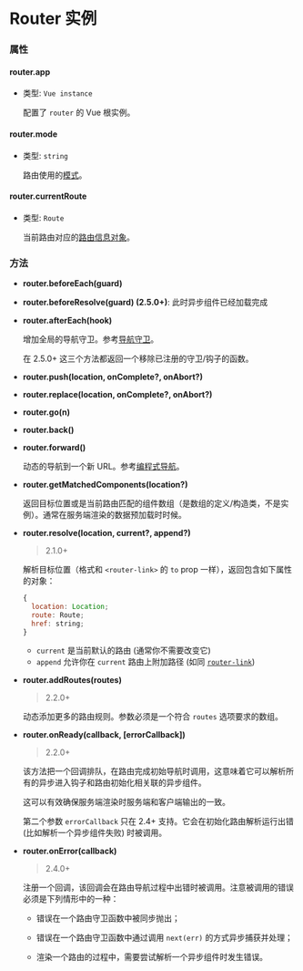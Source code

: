 # Router 实例

### 属性

#### router.app

- 类型: `Vue instance`

  配置了 `router` 的 Vue 根实例。

#### router.mode

- 类型: `string`

  路由使用的[模式](options.md#mode)。

#### router.currentRoute

- 类型: `Route`

  当前路由对应的[路由信息对象](route-object.md)。

### 方法

- **router.beforeEach(guard)**
- **router.beforeResolve(guard) (2.5.0+)**: 此时异步组件已经加载完成
- **router.afterEach(hook)**

  增加全局的导航守卫。参考[导航守卫](../advanced/navigation-guards.md)。

  在 2.5.0+ 这三个方法都返回一个移除已注册的守卫/钩子的函数。

- **router.push(location, onComplete?, onAbort?)**
- **router.replace(location, onComplete?, onAbort?)**
- **router.go(n)**
- **router.back()**
- **router.forward()**

  动态的导航到一个新 URL。参考[编程式导航](../essentials/navigation.md)。

- **router.getMatchedComponents(location?)**

  返回目标位置或是当前路由匹配的组件数组（是数组的定义/构造类，不是实例）。通常在服务端渲染的数据预加载时时候。

- **router.resolve(location, current?, append?)**

  > 2.1.0+

  解析目标位置（格式和 `<router-link>` 的 `to` prop 一样），返回包含如下属性的对象：

  ``` js
  {
    location: Location;
    route: Route;
    href: string;
  }
  ```

  - `current` 是当前默认的路由 (通常你不需要改变它)
  - `append` 允许你在 `current` 路由上附加路径 (如同 [`router-link`](router-link.md#props))

- **router.addRoutes(routes)**

  > 2.2.0+

  动态添加更多的路由规则。参数必须是一个符合 `routes` 选项要求的数组。

- **router.onReady(callback, [errorCallback])**

  > 2.2.0+

  该方法把一个回调排队，在路由完成初始导航时调用，这意味着它可以解析所有的异步进入钩子和路由初始化相关联的异步组件。

  这可以有效确保服务端渲染时服务端和客户端输出的一致。

  第二个参数 `errorCallback` 只在 2.4+ 支持。它会在初始化路由解析运行出错 (比如解析一个异步组件失败) 时被调用。

- **router.onError(callback)**

  > 2.4.0+

  注册一个回调，该回调会在路由导航过程中出错时被调用。注意被调用的错误必须是下列情形中的一种：

  - 错误在一个路由守卫函数中被同步抛出；

  - 错误在一个路由守卫函数中通过调用 `next(err)` 的方式异步捕获并处理；

  - 渲染一个路由的过程中，需要尝试解析一个异步组件时发生错误。
